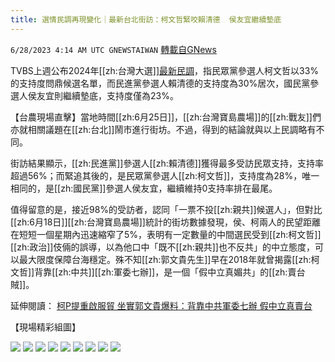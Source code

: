 ```yaml
---
title: 選情民調再現變化｜最新台北街訪：柯文哲緊咬賴清德  侯友宜繼續墊底
---
```

`6/28/2023 4:14 AM UTC GNEWSTAIWAN` [轉載自GNews](https://gnews.org/articles/1418802)

TVBS上週公布2024年[[zh:台灣大選]][最新民調](https://news.tvbs.com.tw/politics/2162692)，指民眾黨參選人柯文哲以33%的支持度問鼎候選名單，而民進黨參選人賴清德的支持度為30%居次，國民黨參選人侯友宜則繼續墊底，支持度僅為23%。

【台農現場直擊】當地時間[[zh:6月25日]]，[[zh:台灣寶島農場]]的[[zh:戰友]]們亦就相關議題在[[zh:台北]]鬧市進行街坊。不過，得到的結論就與以上民調略有不同。

街訪結果顯示，[[zh:民進黨]]參選人[[zh:賴清德]]獲得最多受訪民眾支持，支持率超過56%；而緊追其後的，是民眾黨參選人[[zh:柯文哲]]，支持度為28%，唯一相同的，是[[zh:國民黨]]參選人侯友宜，繼續維持0支持率排在最尾。

值得留意的是，接近98%的受訪者，認同「一票不投[[zh:親共]]候選人」，但對比[[zh:6月18日]][[zh:台灣寶島農場]]統計的街坊數據發現，侯、柯兩人的民望距離在短短一個星期內迅速縮窄了5%，表明有一定數量的中間選民受到[[zh:柯文哲]][[zh:政治]]伎倆的誤導，以為他口中「既不[[zh:親共]]也不反共」的中立態度，可以最大限度保障台海穩定。殊不知[[zh:郭文貴先生]]早在2018年就曾揭露[[zh:柯文哲]]背靠[[zh:中共]][[zh:軍委七辦]]，是一個「假中立真媚共」的[[zh:賣台賊]]。

延伸閱讀： [柯P提重啟服貿 坐實郭文貴爆料：背靠中共軍委七辦 假中立真賣台](https://gnews.org/m/1418745)

【現場精彩組圖】









![](https://ipfs.gnews.org/ipfs/Qmcd4sLLima5cGmxgVUvZBjoXQ37rGndQpVVkjcgHMydH3?filename=IMG_2495.png)
![](https://ipfs.gnews.org/ipfs/QmQZd8cbqZY3ecciaY8HB36ruBxv94Z9vvpj8Z422E9ghd?filename=IMG_2496.jpg)
![](https://ipfs.gnews.org/ipfs/QmakQJiMJZJVK79PiUosn2nKEHvksWspMqMHV7NEoKsxXX?filename=IMG_2493.jpg)
![](https://ipfs.gnews.org/ipfs/QmP7UN7wFU5fJRAiorDQrweuHdknVoTBAcTqJMX8pbEvTh?filename=IMG_2490.jpg)
![](https://ipfs.gnews.org/ipfs/QmP7UN7wFU5fJRAiorDQrweuHdknVoTBAcTqJMX8pbEvTh?filename=IMG_2490.jpg)
![](https://ipfs.gnews.org/ipfs/Qmde27mxniD1HwaxS2GHrEtgK5B4qwfC9oMjXibtwy8J1W?filename=IMG_2491.jpg)
![](https://ipfs.gnews.org/ipfs/QmdH2qLZDmgXG5GTDeHzBD2qS3ZwrWbGAQmBnSj1fq6qpT?filename=IMG_2494.jpg)
![](https://ipfs.gnews.org/ipfs/QmZbdfFnSf9c8HNMAkkBsgtwgm8mPhveUy8r8LotLvC6hp?filename=IMG_2489.jpg)
![](https://ipfs.gnews.org/ipfs/QmdVgy529HwBMzMYNed2y4UX3S9qtES7epjiMWkMWsBftR?filename=IMG_2498.jpg)

